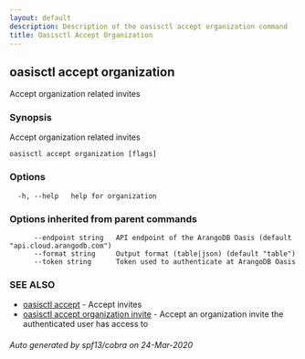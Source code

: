 ```yaml
---
layout: default
description: Description of the oasisctl accept organization command
title: Oasisctl Accept Organization
---
```

## oasisctl accept organization

Accept organization related invites

### Synopsis

Accept organization related invites

```
oasisctl accept organization [flags]
```

### Options

```
  -h, --help   help for organization
```

### Options inherited from parent commands

```
      --endpoint string   API endpoint of the ArangoDB Oasis (default "api.cloud.arangodb.com")
      --format string     Output format (table|json) (default "table")
      --token string      Token used to authenticate at ArangoDB Oasis
```

### SEE ALSO

* [oasisctl accept](oasisctl_accept.md)	 - Accept invites
* [oasisctl accept organization invite](oasisctl_accept_organization_invite.md)	 - Accept an organization invite the authenticated user has access to

###### Auto generated by spf13/cobra on 24-Mar-2020
